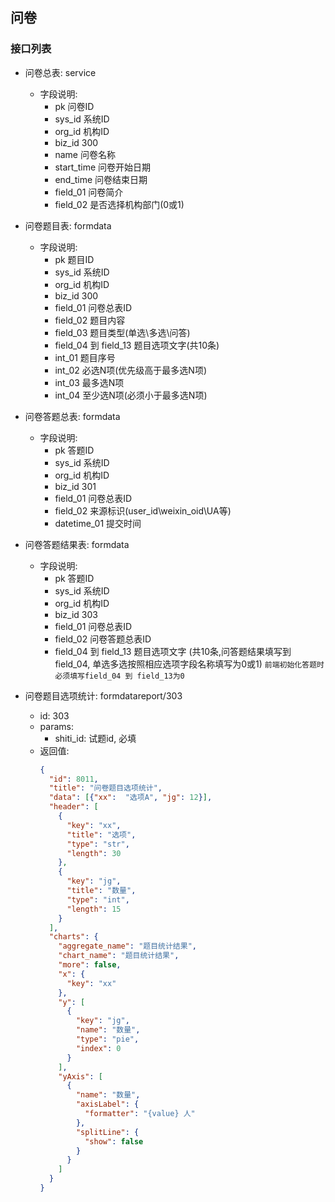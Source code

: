 ## 问卷

### 接口列表

* 问卷总表: service
  * 字段说明:
    * pk 问卷ID
    * sys_id 系统ID
    * org_id 机构ID
    * biz_id 300
    * name 问卷名称
    * start_time 问卷开始日期
    * end_time 问卷结束日期
    * field_01 问卷简介
    * field_02 是否选择机构部门(0或1)

* 问卷题目表: formdata
  * 字段说明:
    * pk 题目ID
    * sys_id 系统ID
    * org_id 机构ID
    * biz_id 300
    * field_01 问卷总表ID
    * field_02 题目内容
    * field_03 题目类型(单选\多选\问答)
    * field_04 到 field_13 题目选项文字(共10条)
    * int_01 题目序号
    * int_02 必选N项(优先级高于最多选N项)
    * int_03 最多选N项
    * int_04 至少选N项(必须小于最多选N项)

* 问卷答题总表: formdata
  * 字段说明:
    * pk 答题ID
    * sys_id 系统ID
    * org_id 机构ID
    * biz_id 301
    * field_01 问卷总表ID
    * field_02 来源标识(user_id\weixin_oid\UA等)
    * datetime_01 提交时间

* 问卷答题结果表: formdata
  * 字段说明:
    * pk 答题ID
    * sys_id 系统ID
    * org_id 机构ID
    * biz_id 303
    * field_01 问卷总表ID
    * field_02 问卷答题总表ID
    * field_04 到 field_13 题目选项文字 (共10条,问答题结果填写到field_04, 单选多选按照相应选项字段名称填写为0或1) `前端初始化答题时必须填写field_04 到 field_13为0`

* 问卷题目选项统计: formdatareport/303
  * id: 303
  * params:
    * shiti_id: 试题id, 必填
  * 返回值:
    ```json
    {
      "id": 8011,
      "title": "问卷题目选项统计",
      "data": [{"xx":  "选项A", "jg": 12}],
      "header": [
        {
          "key": "xx",
          "title": "选项",
          "type": "str",
          "length": 30
        },
        {
          "key": "jg",
          "title": "数量",
          "type": "int",
          "length": 15
        }
      ],
      "charts": {
        "aggregate_name": "题目统计结果",
        "chart_name": "题目统计结果",
        "more": false,
        "x": {
          "key": "xx"
        },
        "y": [
          {
            "key": "jg",
            "name": "数量",
            "type": "pie",
            "index": 0
          }
        ],
        "yAxis": [
          {
            "name": "数量",
            "axisLabel": {
              "formatter": "{value} 人"
            },
            "splitLine": {
              "show": false
            }
          }
        ]
      }
    }
    ```
